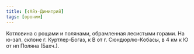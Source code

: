 ```yaml
---
title: [❮Ай❯-Димитрий]
tags: [ороним]
---
```


Котловина с рощами и полянами, обрамленная лесистыми горами. На ю-зап. склоне г.
Куртлер-Богаз, к В от г. Сюндюрлю-Кобасы, в 4 км к Ю от нп Поляна (Бахч.).
